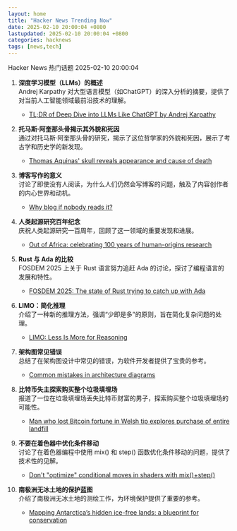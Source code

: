 ```yaml
---  
layout: home  
title: "Hacker News Trending Now"  
date: 2025-02-10 20:00:04 +0800  
lastupdated: 2025-02-10 20:00:04 +0800  
categories: hacknews  
tags: [news,tech]
---  
```

Hacker News 热门话题 2025-02-10 20:00:04
  
1. **深度学习模型（LLMs）的概述**  
   Andrej Karpathy 对大型语言模型（如ChatGPT）的深入分析的摘要，提供了对当前人工智能领域最前沿技术的理解。  
   - [TL;DR of Deep Dive into LLMs Like ChatGPT by Andrej Karpathy](https://anfalmushtaq.com/articles/deep-dive-into-llms-like-chatgpt-tldr)
  
2. **托马斯·阿奎那头骨揭示其外貌和死因**  
   通过对托马斯·阿奎那头骨的研究，揭示了这位哲学家的外貌和死因，展示了考古学和历史学的新发现。  
   - [Thomas Aquinas' skull reveals appearance and cause of death](https://www.ncregister.com/blog/face-of-aquinas-revealed-after-750-years)
  
3. **博客写作的意义**  
   讨论了即使没有人阅读，为什么人们仍然会写博客的问题，触及了内容创作者的内心世界和动机。  
   - [Why blog if nobody reads it?      ](https://andysblog.uk/why-blog-if-nobody-reads-it/)
  
4. **人类起源研究百年纪念**  
   庆祝人类起源研究一百周年，回顾了这一领域的重要发现和进展。  
   - [Out of Africa: celebrating 100 years of human-origins research](https://www.nature.com/articles/d41586-025-00282-1)
  
5. **Rust 与 Ada 的比较**  
   FOSDEM 2025 上关于 Rust 语言努力追赶 Ada 的讨论，探讨了编程语言的发展和特性。  
   - [FOSDEM 2025: The state of Rust trying to catch up with Ada](https://fosdem.org/2025/schedule/event/fosdem-2025-5356-the-state-of-rust-trying-to-catch-up-with-ada/)
  
6. **LIMO：简化推理**  
   介绍了一种新的推理方法，强调“少即是多”的原则，旨在简化复杂问题的处理。  
   - [LIMO: Less Is More for Reasoning](https://arxiv.org/abs/2502.03387)
  
7. **架构图常见错误**  
   总结了在架构图设计中常见的错误，为软件开发者提供了宝贵的参考。  
   - [Common mistakes in architecture diagrams](https://www.ilograph.com/blog/posts/diagram-mistakes/)
  
8. **比特币失主探索购买整个垃圾填埋场**  
   报道了一位在垃圾填埋场丢失比特币财富的男子，探索购买整个垃圾填埋场的可能性。  
   - [Man who lost Bitcoin fortune in Welsh tip explores purchase of entire landfill](https://www.theguardian.com/technology/2025/feb/10/man-who-lost-bitcoin-fortune-in-welsh-tip-explores-purchase-of-entire-landfill)
  
9. **不要在着色器中优化条件移动**  
   讨论了在着色器编程中使用 mix() 和 step() 函数优化条件移动的问题，提供了技术性的见解。  
   - [Don't "optimize" conditional moves in shaders with mix()+step()](https://iquilezles.org/articles/gpuconditionals/)
  
10. **南极洲无冰土地的保护蓝图**  
    介绍了南极洲无冰土地的测绘工作，为环境保护提供了重要的参考。  
    - [Mapping Antarctica’s hidden ice-free lands: a blueprint for conservation](https://www.unsw.edu.au/newsroom/news/2025/01/mapping-antarcticas-hidden-ice-free-lands-a-blueprint-for-conservation)

[TL;DR of Deep Dive into LLMs Like ChatGPT by Andrej Karpathy]: https://anfalmushtaq.com/articles/deep-dive-into-llms-like-chatgpt-tldr
[Thomas Aquinas' skull reveals appearance and cause of death]: https://www.ncregister.com/blog/face-of-aquinas-revealed-after-750-years
[Why blog if nobody reads it?      ]: https://andysblog.uk/why-blog-if-nobody-reads-it/
[Out of Africa: celebrating 100 years of human-origins research]: https://www.nature.com/articles/d41586-025-00282